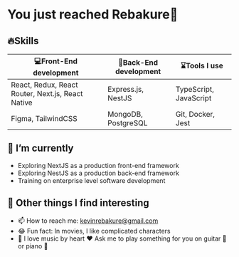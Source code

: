 # You just reached Rebakure👋

## 🔥Skills

|💻Front-End development | 🚥Back-End development | ⌛Tools I use |
|--------------------|----------------------|------------|
|React, Redux, React Router, Next.js, React Native | Express.js, NestJS | TypeScript, JavaScript |
| Figma, TailwindCSS | MongoDB, PostgreSQL | Git, Docker, Jest |
  
## 🌱 I’m currently 
- Exploring NextJS as a production front-end framework
- Exploring NestJS as a production back-end framework
- Training on enterprise level software development

## 💪 Other things I find interesting
- 📫 How to reach me: kevinrebakure@gmail.com
- 😂 Fun fact: In movies, I like complicated characters
- 🎹 I love music by heart ❤️ Ask me to play something for you on guitar 🎸 or piano 🎹
